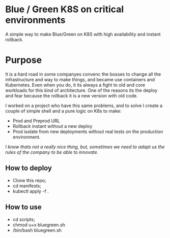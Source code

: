 # Blue / Green K8S on critical environments

A simple way to make Blue/Green on K8S with high availability and instant rollback.

# Purpose

It is a hard road in some companyes convenc the bosses to change all the infrastructure and way to make things, and became use containers and Kubernetes. Even when you do, it its always a fight to old and core workloads for this kind of architecture. One of the reasons its the deploy and fear because the rollback it is a new version with old code.

I worked on a project who have this same problems, and to solve I create a couple of simple shell and a pure logic on K8s to make:

 - Prod and Preprod URL 
 - Rollback instant without a new deploy
 - Prod isolate from new deployments without real tests on the production environment.
 
 *I know thats not a really nice thing, but, sometimes we need to adapt us the rules of the company to be able to innovate.*
 

## How to deploy
- Clone this repo;
- cd manifests; 
- kubectl apply -f .

## How to use
- cd scripts;
- chmod u+x bluegreen.sh
- /bin/bash bluegreen.sh
